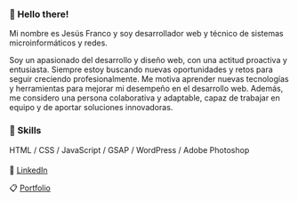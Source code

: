 ### 👋 Hello there! 

Mi nombre es Jesús Franco y soy desarrollador web y técnico de sistemas microinformáticos y redes.

Soy un apasionado del desarrollo y diseño web, con una actitud proactiva y entusiasta. Siempre estoy buscando nuevas oportunidades y retos para seguir creciendo profesionalmente. Me motiva aprender nuevas tecnologías y herramientas para mejorar mi desempeño en el desarrollo web. Además, me considero una persona colaborativa y adaptable, capaz de trabajar en equipo y de aportar soluciones innovadoras.

### 🏅 Skills

HTML / CSS / JavaScript / GSAP / WordPress / Adobe Photoshop

####

👤 <a href="https://www.linkedin.com/in/jesusfrancohueso">LinkedIn</a>

📋 <a href="https://jesusfrancodesign.com">Portfolio</a>
